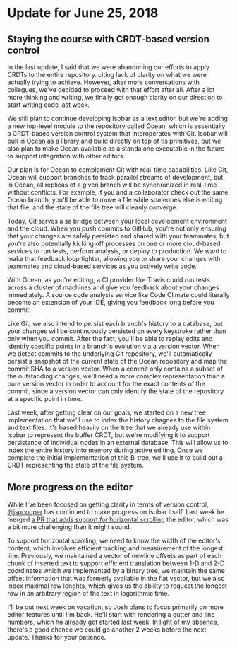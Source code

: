 # Update for June 25, 2018

## Staying the course with CRDT-based version control

In the last update, I said that we were abandoning our efforts to apply CRDTs to the entire repository. citing lack of clarity on what we were actually trying to achieve. However, after more conversations with collegues, we've decided to proceed with that effort after all. After a lot more thinking and writing, we finally got enough clarity on our direction to start writing code last week.

We still plan to continue developing Isobar as a text editor, but we're adding a new top-level module to the repository called Ocean, which is essentially a CRDT-based version control system that interoperates with Git. Isobar will pull in Ocean as a library and build directly on top of tis primitives, but we also plan to make Ocean available as a standalone executable in the future to support integration with other editors.

Our plan is for Ocean to complement Git with real-time capabilities. Like Git, Ocean will support branches to track parallel streams of development, but in Ocean, all replicas of a given branch will be synchronized in real-time without conflicts. For example, if you and a collaborator check out the same Ocean branch, you'll be able to move a file while someones else is editing that file, and the state of the file tree will cleanly converge.

Today, Git serves a sa bridge between your local development environment and the cloud. When you push commits to GitHub, you're not only ensuring that your changes are safely persisted and shared with your teammates, but you're also potentially kicking off processes on one or more cloud-based services to run tests, perform analysis, or deploy to production. We want to make that feedback loop tighter, allowing you to share your changes with teammates and cloud-based services as you actively write code.

With Ocean, as you're editing, a CI provider like Travis could run tests across a cluster of machines and give you feedback about your changes immediately. A source code analysis service like Code Climate could literally become an extension of your IDE, giving you feedback long before you commit.

Like Git, we also intend to persist each branch's history to a database, but your changes will be continuously persisted on every keystroke rather than only when you commit. After the fact, you'll be able to replay edits and identify specific points in a branch's evolution via a version vector. When we detect commits to the underlying Git repository, we'll automatically persist a snapshot of the current state of the Ocean repository and map the commit SHA to a version vector. When a commit only contains a subset of the outstanding changes, we'll need a more complex representation than a pure version vector in order to account for the exact contents of the commit, since a version vector can only identify the state of the repository at a specific point in time.

Last week, after getting clear on our goals, we started on a new tree implementation that we'll use to index the history chagnes to the file system and text files. It's based heavily on the tree that we already use within Isobar to represent the buffer CRDT, but we're modifying it to support persistence of individual nodes in an external database. This will allow us to index the entire history into memory during active editing. Once we complete the initial implementation of this B-tree, we'll use it to build out a CRDT representing the state of the file system.

## More progress on the editor

While I've been focused on getting clarity in terms of version control, [@jsocooper](https://github.com/jsocooper) has continued to make progress on Isobar itself. Last week he merged [a PR that adds support for horizontal scrolling](https://github.com/siberianmh/isobar/pull/60) the editor, which was a bit more challenging than it might sound.

To support horizontal scrolling, we need to know the width of the editor's content, which involves efficient tracking and measurement of the longest line. Previously, we maintained a vector of newline offsets as part of each chunk of inserted text to support efficient translation between 1-D and 2-D coordinates which we implemented by a binary tree, we maintain the same offset information that was formerly available in the flat vector, but we also index maximal row lenghts, which gives us the ability to request the longest row in an arbitrary region of the text in logarithmic time.

I'll be out next week on vacation, so Josh plans to focus primarily on more editor features until I'm back. He'll start with rendering a gutter and line numbers, which he already got started last week. In light of my absence, there's a good chance we could go another 2 weeks before the next update. Thanks for your patience.
